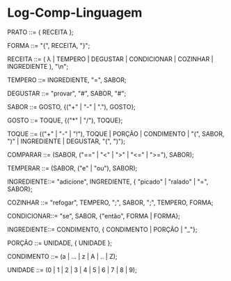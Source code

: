 # Log-Comp-Linguagem

PRATO      ::= { RECEITA };

FORMA      ::= "{", RECEITA, "}";

RECEITA    ::= ( λ | TEMPERO | DEGUSTAR | CONDICIONAR | COZINHAR | INGREDIENTE ), "\n";

TEMPERO    ::= INGREDIENTE, "=", SABOR;

DEGUSTAR   ::= "provar", "#", SABOR, "#";

SABOR      ::= GOSTO, {("+" | "-" | "."), GOSTO};

GOSTO      ::= TOQUE, {("*" | "/"), TOQUE};

TOQUE      ::= (("+" | "-" | "!"), TOQUE | PORÇÃO | CONDIMENTO | "(", SABOR, ")" | INGREDIENTE | DEGUSTAR, "(", ")");

COMPARAR   ::= (SABOR, ("==" | "<" | ">" | "<=" | ">="), SABOR);

TEMPERAR   ::= (SABOR, ("e" | "ou"), SABOR);

INGREDIENTE::= "adicione", INGREDIENTE, { "picado" | "ralado" | "=", SABOR};

COZINHAR   ::= "refogar", TEMPERO, ";", SABOR, ";", TEMPERO, FORMA;

CONDICIONAR::= "se", SABOR, {"então", FORMA | FORMA};

INGREDIENTE::= CONDIMENTO, { CONDIMENTO | PORÇÃO | "_"};

PORÇÃO     ::= UNIDADE, { UNIDADE };

CONDIMENTO ::= (a | ... | z | A | .. | Z);

UNIDADE    ::= (0 | 1 | 2 | 3 | 4 | 5 | 6 | 7 | 8 | 9);
